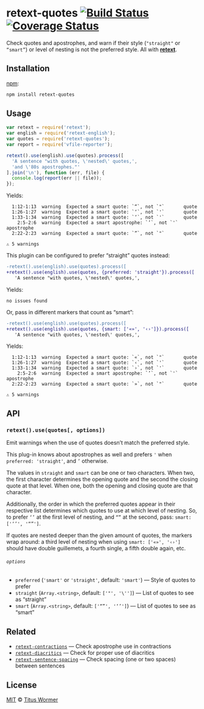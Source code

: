 # retext-quotes [![Build Status][travis-badge]][travis] [![Coverage Status][codecov-badge]][codecov]

Check quotes and apostrophes, and warn if their style (`"straight"` or
`“smart”`) or level of nesting is not the preferred style.  All with
[**retext**][retext].

## Installation

[npm][npm-install]:

```bash
npm install retext-quotes
```

## Usage

```javascript
var retext = require('retext');
var english = require('retext-english');
var quotes = require('retext-quotes');
var report = require('vfile-reporter');

retext().use(english).use(quotes).process([
  'A sentence "with quotes, \'nested\' quotes,',
  'and \'80s apostrophes."'
].join('\n'), function (err, file) {
  console.log(report(err || file));
});
```

Yields:

```text
  1:12-1:13  warning  Expected a smart quote: `“`, not `"`       quote
  1:26-1:27  warning  Expected a smart quote: `‘`, not `'`       quote
  1:33-1:34  warning  Expected a smart quote: `’`, not `'`       quote
    2:5-2:6  warning  Expected a smart apostrophe: `’`, not `'`  apostrophe
  2:22-2:23  warning  Expected a smart quote: `”`, not `"`       quote

⚠ 5 warnings
```

This plugin can be configured to prefer “straight” quotes instead:

```diff
-retext().use(english).use(quotes).process([
+retext().use(english).use(quotes, {preferred: 'straight'}).process([
   'A sentence "with quotes, \'nested\' quotes,',
```

Yields:

```text
no issues found
```

Or, pass in different markers that count as “smart”:

```diff
-retext().use(english).use(quotes).process([
+retext().use(english).use(quotes, {smart: ['«»', '‹›']}).process([
   'A sentence "with quotes, \'nested\' quotes,',
```

Yields:

```text
  1:12-1:13  warning  Expected a smart quote: `«`, not `"`       quote
  1:26-1:27  warning  Expected a smart quote: `‹`, not `'`       quote
  1:33-1:34  warning  Expected a smart quote: `›`, not `'`       quote
    2:5-2:6  warning  Expected a smart apostrophe: `’`, not `'`  apostrophe
  2:22-2:23  warning  Expected a smart quote: `»`, not `"`       quote

⚠ 5 warnings
```

## API

### `retext().use(quotes[, options])`

Emit warnings when the use of quotes doesn’t match the preferred style.

This plug-in knows about apostrophes as well and prefers `'` when
`preferred: 'straight'`, and `’` otherwise.

The values in `straight` and `smart` can be one or two characters.
When two, the first character determines the opening quote and the
second the closing quote at that level.  When one, both the opening
and closing quote are that character.

Additionally, the order in which the preferred quotes appear in their
respective list determines which quotes to use at which level of nesting.
So, to prefer `‘’` at the first level of nesting, and `“”` at the second,
pass: `smart: ['‘’', '“”']`.

If quotes are nested deeper than the given amount of quotes, the markers
wrap around: a third level of nesting when using `smart: ['«»', '‹›']`
should have double guillemets, a fourth single, a fifth double again, etc.

###### `options`

*   `preferred` (`'smart'` or `'straight'`, default: `'smart'`)
    — Style of quotes to prefer
*   `straight` (`Array.<string>`, default: `['"', '\'']`)
    — List of quotes to see as “straight”
*   `smart` (`Array.<string>`, default: `['“”', '‘’']`)
    — List of quotes to see as “smart”

## Related

*   [`retext-contractions`](https://github.com/wooorm/retext-contractions)
    — Check apostrophe use in contractions
*   [`retext-diacritics`](https://github.com/wooorm/retext-diacritics)
    — Check for proper use of diacritics
*   [`retext-sentence-spacing`](https://github.com/wooorm/retext-sentence-spacing)
    — Check spacing (one or two spaces) between sentences

## License

[MIT][license] © [Titus Wormer][author]

<!-- Definitions -->

[travis-badge]: https://img.shields.io/travis/wooorm/retext-quotes.svg

[travis]: https://travis-ci.org/wooorm/retext-quotes

[codecov-badge]: https://img.shields.io/codecov/c/github/wooorm/retext-quotes.svg

[codecov]: https://codecov.io/github/wooorm/retext-quotes

[npm-install]: https://docs.npmjs.com/cli/install

[license]: LICENSE

[author]: http://wooorm.com

[retext]: https://github.com/wooorm/retext-quotes
